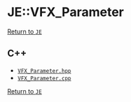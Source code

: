 # JE::VFX_Parameter

[Return to `JE`](/docs/je.md)

## C++

- [`VFX_Parameter.hpp`](/src/je/VFX_Parameter.hpp)
- [`VFX_Parameter.cpp`](/src/je/VFX_Parameter.cpp)

[Return to `JE`](/docs/je.md)